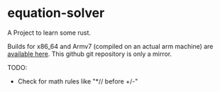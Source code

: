 # equation-solver

A Project to learn some rust.

Builds for x86_64 and Armv7 (compiled on an actual arm machine) are [available here](https://git.cosmos-ink.net/linus/equation-solver). This github git repository is only a mirror.

TODO:

- Check for math rules like "*// before +/-"
